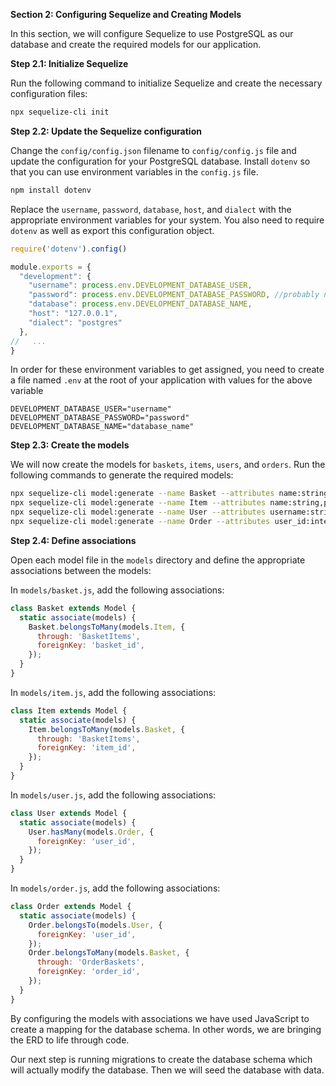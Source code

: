 **Section 2: Configuring Sequelize and Creating Models**

In this section, we will configure Sequelize to use PostgreSQL as our database and create the required models for our application.

**Step 2.1: Initialize Sequelize**

Run the following command to initialize Sequelize and create the necessary configuration files:

```bash
npx sequelize-cli init
```

**Step 2.2: Update the Sequelize configuration**

Change the `config/config.json` filename to `config/config.js` file and update the configuration for your PostgreSQL database. 
Install `dotenv` so that you can use environment variables in the `config.js` file.

```bash
npm install dotenv
```

Replace the `username`, `password`, `database`, `host`, and `dialect` with the appropriate environment variables for your system. You also need to require `dotenv` as well as export this configuration object.

```javascript
require('dotenv').config()

module.exports = {
  "development": {
    "username": process.env.DEVELOPMENT_DATABASE_USER,
    "password": process.env.DEVELOPMENT_DATABASE_PASSWORD, //probably null
    "database": process.env.DEVELOPMENT_DATABASE_NAME,
    "host": "127.0.0.1",
    "dialect": "postgres"
  },
//   ...
}
```

In order for these environment variables to get assigned, you need to create a file named `.env` at the root of your application with values for the above variable

```
DEVELOPMENT_DATABASE_USER="username"
DEVELOPMENT_DATABASE_PASSWORD="password"
DEVELOPMENT_DATABASE_NAME="database_name"
```

**Step 2.3: Create the models**

We will now create the models for `baskets`, `items`, `users`, and `orders`. Run the following commands to generate the required models:

```bash
npx sequelize-cli model:generate --name Basket --attributes name:string,price:float
npx sequelize-cli model:generate --name Item --attributes name:string,price:float
npx sequelize-cli model:generate --name User --attributes username:string,password:string
npx sequelize-cli model:generate --name Order --attributes user_id:integer,ordered_date:date
```

**Step 2.4: Define associations**

Open each model file in the `models` directory and define the appropriate associations between the models:

In `models/basket.js`, add the following associations:

```javascript
class Basket extends Model {
  static associate(models) {
    Basket.belongsToMany(models.Item, {
      through: 'BasketItems',
      foreignKey: 'basket_id',
    });
  }
}
```

In `models/item.js`, add the following associations:

```javascript
class Item extends Model {
  static associate(models) {
    Item.belongsToMany(models.Basket, {
      through: 'BasketItems',
      foreignKey: 'item_id',
    });
  }
}
```

In `models/user.js`, add the following associations:

```javascript
class User extends Model {
  static associate(models) {
    User.hasMany(models.Order, {
      foreignKey: 'user_id',
    });
  }
}
```

In `models/order.js`, add the following associations:

```javascript
class Order extends Model {
  static associate(models) {
    Order.belongsTo(models.User, {
      foreignKey: 'user_id',
    });
    Order.belongsToMany(models.Basket, {
      through: 'OrderBaskets',
      foreignKey: 'order_id',
    });
  }
}
```

By configuring the models with associations we have used JavaScript to create a mapping for the database schema. In other words, we are bringing the ERD to life through code. 

Our next step is running migrations to create the database schema which will actually modify the database. Then we will seed the database with data.

